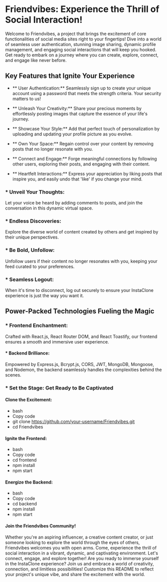 # Friendvibes: Experience the Thrill of Social Interaction!
Welcome to Friendvibes, a project that brings the excitement of core functionalities of social media sites right to your fingertips! Dive into a world of seamless user authentication, stunning image sharing, dynamic profile management, and engaging social interactions that will keep you hooked. Get ready to embark on a journey where you can create, explore, connect, and engage like never before.

## **Key Features that Ignite Your Experience**
- ** User Authentication:**
Seamlessly sign up to create your unique account using a password that meets the strength criteria. Your security matters to us!

+ ** Unleash Your Creativity:**
Share your precious moments by effortlessly posting images that capture the essence of your life's journey.

+ ** Showcase Your Style:**
Add that perfect touch of personalization by uploading and updating your profile picture as you evolve.

 + ** Own Your Space:**
Regain control over your content by removing posts that no longer resonate with you.

+ ** Connect and Engage:**
Forge meaningful connections by following other users, exploring their posts, and engaging with their content.

+ ** Heartfelt Interactions:**
  Express your appreciation by liking posts that inspire you, and easily undo that 'like' if you change your mind.

### * Unveil Your Thoughts:
Let your voice be heard by adding comments to posts, and join the conversation in this dynamic virtual space.

### * Endless Discoveries:
Explore the diverse world of content created by others and get inspired by their unique perspectives.

### * Be Bold, Unfollow:
Unfollow users if their content no longer resonates with you, keeping your feed curated to your preferences.

### * Seamless Logout:
When it's time to disconnect, log out securely to ensure your InstaClone experience is just the way you want it.

## **Power-Packed Technologies Fueling the Magic**
### * Frontend Enchantment:
   Crafted with React.js, React Router DOM, and React Toastify, our frontend ensures a smooth and immersive user experience.

#### * Backend Brilliance:
Empowered by Express.js, Bcrypt.js, CORS, JWT, MongoDB, Mongoose, and Nodemon, the backend seamlessly handles the complexities behind the scenes.

### * Set the Stage: Get Ready to Be Captivated
#### Clone the Excitement:
+ bash
+ Copy code
+ git clone https://github.com/your-username/Friendvibes.git
+ cd Friendvibes

#### Ignite the Frontend:
+ bash
+ Copy code
+ cd frontend
+ npm install
+ npm start

#### Energize the Backend:
+ bash
+ Copy code
+ cd backend
+ npm install
+ npm start
#### Join the Friendvibes Community!
Whether you're an aspiring influencer, a creative content creator, or just someone looking to explore the world through the eyes of others, Friendvibes welcomes you with open arms. Come, experience the thrill of social interaction in a vibrant, dynamic, and captivating environment. Let's connect, engage, and explore together!
Are you ready to immerse yourself in the InstaClone experience? Join us and embrace a world of creativity, connection, and limitless possibilities! Customize this README to reflect your project's unique vibe, and share the excitement with the world.




